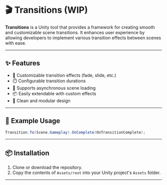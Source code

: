 # 🎬 Transitions (WIP)

**Transitions** is a Unity tool that provides a framework for creating smooth and customizable scene transitions. It enhances user experience by allowing developers to implement various transition effects between scenes with ease.

---

## ✨ Features

- 🎨 Customizable transition effects (fade, slide, etc.)
- ⏱️ Configurable transition durations
- 🔄 Supports asynchronous scene loading
- 📦 Easily extendable with custom effects
- 🎯 Clean and modular design

---

## 🚀 Example Usage

```csharp
Transition.To(Scene.Gameplay).OnComplete(OnTransitionComplete);
```

---

## 📦 Installation

1. Clone or download the repository.
2. Copy the contents of `Assets/root` into your Unity project's `Assets` folder.

---
